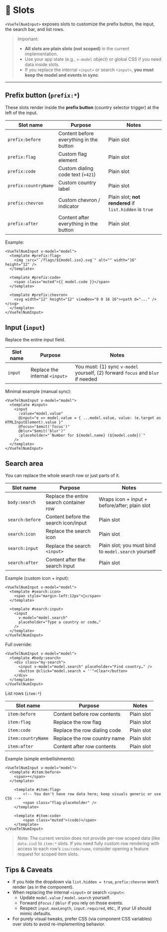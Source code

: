 # 🧩 Slots

`<VueTelNumInput>` exposes slots to customize the prefix button, the input, the search bar, and list rows.

> Important:
>
> - **All slots are plain slots (not scoped)** in the current implementation.
> - Use your app state (e.g., `v-model` object) or global CSS if you need data inside slots.
> - If you replace the internal `<input>` or search `<input>`, **you must keep the model and events in sync**.

---

## Prefix button (`prefix:*`)

These slots render inside the **prefix button** (country selector trigger) at the left of the input.

| Slot name            | Purpose                                 | Notes                                                   |
| -------------------- | --------------------------------------- | ------------------------------------------------------- |
| `prefix:before`      | Content before everything in the button | Plain slot                                              |
| `prefix:flag`        | Custom flag element                     | Plain slot                                              |
| `prefix:code`        | Custom dialing code text (`+421`)       | Plain slot                                              |
| `prefix:countryName` | Custom country label                    | Plain slot                                              |
| `prefix:chevron`     | Custom chevron / indicator              | Plain slot; **not rendered** if `list.hidden` is `true` |
| `prefix:after`       | Content after everything in the button  | Plain slot                                              |

Example:

```vue
<VueTelNumInput v-model="model">
  <template #prefix:flag>
    <img :src="`/flags/${model.iso}.svg`" alt="" width="16" height="12" />
  </template>

  <template #prefix:code>
    <span class="muted">{{ model.code }}</span>
  </template>

  <template #prefix:chevron>
    <svg width="12" height="12" viewBox="0 0 16 16"><path d="..." /></svg>
  </template>
</VueTelNumInput>
```

## Input (`input`)

Replace the entire input field.

| Slot name | Purpose                        | Notes                                                                           |
| --------- | ------------------------------ | ------------------------------------------------------------------------------- |
| `input`   | Replace the internal `<input>` | You must: (1) sync `v-model` yourself, (2) forward `focus` and `blur` if needed |

Minimal example (manual sync):

```vue
<VueTelNumInput v-model="model">
  <template #input>
    <input
      :value="model.value"
      @input="e => model.value = { ...model.value, value: (e.target as HTMLInputElement).value }"
      @focus="$emit('focus')"
      @blur="$emit('blur')"
      :placeholder="`Number for ${model.name} (${model.code})`"
    />
  </template>
</VueTelNumInput>
```

## Search area

You can replace the whole search row or just parts of it.

| Slot name       | Purpose                                 | Notes                                                |
| --------------- | --------------------------------------- | ---------------------------------------------------- |
| `body:search`   | Replace the entire search container row | Wraps icon + input + before/after; plain slot        |
| `search:before` | Content before the search icon/input    | Plain slot                                           |
| `search:icon`   | Replace the search icon                 | Plain slot                                           |
| `search:input`  | Replace the search `<input>`            | Plain slot; you must bind to `model.search` yourself |
| `search:after`  | Content after the search input          | Plain slot                                           |

Example (custom icon + input):

```vue
<VueTelNumInput v-model="model">
  <template #search:icon>
    <span style="margin-left:12px">🔎</span>
  </template>

  <template #search:input>
    <input
      v-model="model.search"
      placeholder="Type a country or code…"
    />
  </template>
</VueTelNumInput>
```

Full override:

```vue
<VueTelNumInput v-model="model">
  <template #body:search>
    <div class="my-search">
      <input v-model="model.search" placeholder="Find country…" />
      <button @click="model.search = ''">Clear</button>
    </div>
  </template>
</VueTelNumInput>
```

List rows (`item:*`)

| Slot name          | Purpose                      | Notes      |
| ------------------ | ---------------------------- | ---------- |
| `item:before`      | Content before row contents  | Plain slot |
| `item:flag`        | Replace the row flag         | Plain slot |
| `item:code`        | Replace the row dialing code | Plain slot |
| `item:countryName` | Replace the row country name | Plain slot |
| `item:after`       | Content after row contents   | Plain slot |

Example (simple embellishments):

```vue
<VueTelNumInput v-model="model">
  <template #item:before>
    <span>•</span>
  </template>

    <template #item:flag>
        <!-- You don't have row data here; keep visuals generic or use CSS -->
        <span class="flag-placeholder" />
    </template>

    <template #item:code>
        <span class="muted">(code)</span>
    </template>
</VueTelNumInput>
```

> Note: The current version does not provide per-row scoped data (like `data.iso`) to `item:*` slots. If you need fully custom row rendering with access to each row’s `iso/code/name`, consider opening a feature request for scoped item slots.

## Tips & Caveats

- If you hide the dropdown via `list.hidden = true`, `prefix:chevron` won’t render (as in the component).
- When replacing the internal `<input>` or search `<input>`:
  - Update `model.value` / `model.search` yourself.
  - Forward `@focus` / `@blur` if you rely on those events.
  - Respect `input.maxLength`, `input.required`, etc., if your UI should mimic defaults.
- For purely visual tweaks, prefer CSS (via component CSS variables) over slots to avoid re-implementing behavior.
